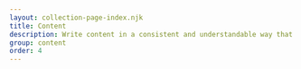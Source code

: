 ```yaml
---
layout: collection-page-index.njk
title: Content
description: Write content in a consistent and understandable way that makes it easier for users to use your service.
group: content
order: 4
---
```

